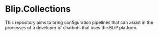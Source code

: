 # Blip.Collections
This repository aims to bring configuration pipelines that can assist in the processes of a developer of chatbots that uses the BLiP platform.
